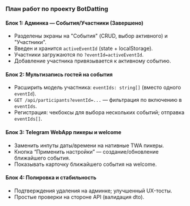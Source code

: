 ### План работ по проекту BotDatting

#### Блок 1: Админка — События/Участники (Завершено)
- Разделены экраны на "События" (CRUD, выбор активного) и "Участники".
- Введен и хранится `activeEventId` (state + localStorage).
- Участники загружаются по `?eventId=activeEventId`.
- Добавление участника привязывается к активному событию.

#### Блок 2: Мультизапись гостей на события
- Расширить модель участника: `eventIds: string[]` (вместо одного `eventId`).
- `GET /api/participants?eventId=...` — фильтрация по включению в `eventIds`.
- Регистрация: чекбоксы для выбора нескольких событий; отправка `eventIds[]`.

#### Блок 3: Telegram WebApp пикеры и welcome
- Заменить инпуты даты/времени на нативные TWA пикеры.
- Кнопка “Применить настройки” — создание/обновление ближайшего события.
- Показывать карточку ближайшего события на welcome.

#### Блок 4: Полировка и стабильность
- Подтверждения удаления на админке; улучшенный UX-тосты.
- Простые проверки на стороне API (валидация dto).
